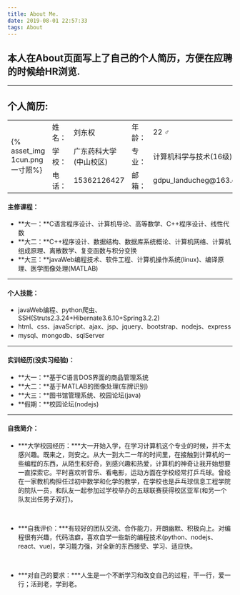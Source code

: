 ```yaml
---
title: About Me.
date: 2019-08-01 22:57:33
tags: About
---
```


## 本人在About页面写上了自己的个人简历，方便在应聘的时候给HR浏览.

---

## **个人简历:**

<table border = "0">
	<tr>
     	<td rowspan = "3" >{% asset_img 1cun.png 一寸照%}</td>
        <td rowspan = "1">姓名：</td>
       	<td rowspan = "1" >刘东权</td>
        <td rowspan = "1">年龄：</td>
        <td rowspan = "1">22&nbsp;♂</td>
    </tr>
    <tr>
    	<td rowspan = "1">学校：</td>
        <td rowspan = "1">广东药科大学(中山校区)</td>
        <td rowspan = "1">专业：</td>
        <td rowspan = "1">计算机科学与技术(16级)</td>
    </tr> 
     <tr>
    	<td rowspan = "1">电话：</td>
        <td rowspan = "1">15362126427</td>
        <td rowspan = "1">邮箱：</td>
        <td rowspan = "1">gdpu_landucheg@163.com</td>
    </tr> 
</table>



#### 主修课程：

* **大一：**C语言程序设计、计算机导论、高等数学、C++程序设计、线性代数
* **大二：**C++程序设计、数据结构、数据库系统概论、计算机网络、计算机组成原理、离散数学、复变函数与积分变换
* **大三：**javaWeb编程技术、软件工程、计算机操作系统(linux)、编译原理、医学图像处理(MATLAB)

---

#### 个人技能：

* javaWeb编程、python爬虫、SSH(Struts2.3.24+Hibernate3.6.10+Spring3.2.2)
* html、css、javaScript、ajax、jsp、jquery、bootstrap、nodejs、express
* mysql、mongodb、sqlServer

---

#### 实训经历(没实习经验)：

* **大一：**基于C语言DOS界面的商品管理系统
* **大二：**基于MATLAB的图像处理(车牌识别)
* **大三：**图书馆管理系统、校园论坛(java)
* **假期：**校园论坛(nodejs)

---

#### 自我简介：

* ***大学校园经历：***大一开始入学，在学习计算机这个专业的时候，并不太感兴趣。既来之，则安之。从大一到大二一年的时间里，在接触到计算机的一些编程的东西，从陌生和好奇，到感兴趣和热爱，计算机的神奇让我开始想要一直探索它。平时喜欢听音乐、看电影，运动方面在学校经常打乒乓球。曾经在一家教机构担任过初中数学和化学的教学，在学校也是乒乓球信息工程学院的院队一员，和队友一起参加过学校举办的五球联赛获得校区亚军(和另一个队友出任男子双打)。

  <br>

* ***自我评价：***有较好的团队交流、合作能力，开朗幽默、积极向上。对编程很有兴趣，代码洁癖，喜欢自学一些新的编程技术(python、nodejs、react、vue)，学习能力强，对全新的东西接受、学习、适应快。

  <br>

* ***对自己的要求：***人生是一个不断学习和改变自己的过程，干一行，爱一行；活到老，学到老。

